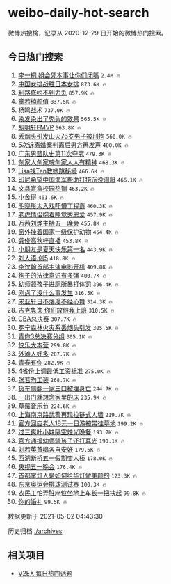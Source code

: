 # weibo-daily-hot-search

微博热搜榜，记录从 2020-12-29 日开始的微博热门搜索。

## 今日热门搜索

<!-- BEGIN -->

1. [李一桐 姐会凭本事让你们闭嘴](https://s.weibo.com/weibo?q=%E6%9D%8E%E4%B8%80%E6%A1%90%20%E5%A7%90%E4%BC%9A%E5%87%AD%E6%9C%AC%E4%BA%8B%E8%AE%A9%E4%BD%A0%E4%BB%AC%E9%97%AD%E5%98%B4&Refer=top) `2.4M 🔥`
1. [中国女排战胜日本女排](https://s.weibo.com/weibo?q=%23%E4%B8%AD%E5%9B%BD%E5%A5%B3%E6%8E%92%E6%88%98%E8%83%9C%E6%97%A5%E6%9C%AC%E5%A5%B3%E6%8E%92%23&Refer=top) `873.6K 🔥`
1. [利路修约不到力丸](https://s.weibo.com/weibo?q=%23%E5%88%A9%E8%B7%AF%E4%BF%AE%E7%BA%A6%E4%B8%8D%E5%88%B0%E5%8A%9B%E4%B8%B8%23&Refer=top) `857.9K 🔥`
1. [章若楠颜值](https://s.weibo.com/weibo?q=%23%E7%AB%A0%E8%8B%A5%E6%A5%A0%E9%A2%9C%E5%80%BC%23&Refer=top) `837.5K 🔥`
1. [杨鸣战术](https://s.weibo.com/weibo?q=%E6%9D%A8%E9%B8%A3%E6%88%98%E6%9C%AF&Refer=top) `737.0K 🔥`
1. [染发染出了秃头的效果](https://s.weibo.com/weibo?q=%23%E6%9F%93%E5%8F%91%E6%9F%93%E5%87%BA%E4%BA%86%E7%A7%83%E5%A4%B4%E7%9A%84%E6%95%88%E6%9E%9C%23&Refer=top) `565.5K 🔥`
1. [胡明轩FMVP](https://s.weibo.com/weibo?q=%E8%83%A1%E6%98%8E%E8%BD%A9FMVP&Refer=top) `563.8K 🔥`
1. [丢烟头引发山火76岁男子被刑拘](https://s.weibo.com/weibo?q=%E4%B8%A2%E7%83%9F%E5%A4%B4%E5%BC%95%E5%8F%91%E5%B1%B1%E7%81%AB76%E5%B2%81%E7%94%B7%E5%AD%90%E8%A2%AB%E5%88%91%E6%8B%98&Refer=top) `560.0K 🔥`
1. [5次诉离婚案判离后男方再发声](https://s.weibo.com/weibo?q=%235%E6%AC%A1%E8%AF%89%E7%A6%BB%E5%A9%9A%E6%A1%88%E5%88%A4%E7%A6%BB%E5%90%8E%E7%94%B7%E6%96%B9%E5%86%8D%E5%8F%91%E5%A3%B0%23&Refer=top) `480.0K 🔥`
1. [广东男篮队史第11次夺冠](https://s.weibo.com/weibo?q=%23%E5%B9%BF%E4%B8%9C%E7%94%B7%E7%AF%AE%E9%98%9F%E5%8F%B2%E7%AC%AC11%E6%AC%A1%E5%A4%BA%E5%86%A0%23&Refer=top) `479.3K 🔥`
1. [创家人创家魂创家人人有精神](https://s.weibo.com/weibo?q=%23%E5%88%9B%E5%AE%B6%E4%BA%BA%E5%88%9B%E5%AE%B6%E9%AD%82%E5%88%9B%E5%AE%B6%E4%BA%BA%E4%BA%BA%E6%9C%89%E7%B2%BE%E7%A5%9E%23&Refer=top) `468.3K 🔥`
1. [Lisa找Ten教她跳秘境](https://s.weibo.com/weibo?q=%23Lisa%E6%89%BETen%E6%95%99%E5%A5%B9%E8%B7%B3%E7%A7%98%E5%A2%83%23&Refer=top) `466.6K 🔥`
1. [印尼希望中国海军帮助打捞沉没潜艇](https://s.weibo.com/weibo?q=%E5%8D%B0%E5%B0%BC%E5%B8%8C%E6%9C%9B%E4%B8%AD%E5%9B%BD%E6%B5%B7%E5%86%9B%E5%B8%AE%E5%8A%A9%E6%89%93%E6%8D%9E%E6%B2%89%E6%B2%A1%E6%BD%9C%E8%89%87&Refer=top) `466.1K 🔥`
1. [文具盲盒校园热销](https://s.weibo.com/weibo?q=%23%E6%96%87%E5%85%B7%E7%9B%B2%E7%9B%92%E6%A0%A1%E5%9B%AD%E7%83%AD%E9%94%80%23&Refer=top) `463.2K 🔥`
1. [小舍得](https://s.weibo.com/weibo?q=%E5%B0%8F%E8%88%8D%E5%BE%97&Refer=top) `461.6K 🔥`
1. [毛晓彤太入戏吓懵丁程鑫](https://s.weibo.com/weibo?q=%23%E6%AF%9B%E6%99%93%E5%BD%A4%E5%A4%AA%E5%85%A5%E6%88%8F%E5%90%93%E6%87%B5%E4%B8%81%E7%A8%8B%E9%91%AB%23&Refer=top) `460.3K 🔥`
1. [老虎情侣抱着睡觉秀恩爱](https://s.weibo.com/weibo?q=%23%E8%80%81%E8%99%8E%E6%83%85%E4%BE%A3%E6%8A%B1%E7%9D%80%E7%9D%A1%E8%A7%89%E7%A7%80%E6%81%A9%E7%88%B1%23&Refer=top) `457.9K 🔥`
1. [万茜刘烨主持五一晚会](https://s.weibo.com/weibo?q=%E4%B8%87%E8%8C%9C%E5%88%98%E7%83%A8%E4%B8%BB%E6%8C%81%E4%BA%94%E4%B8%80%E6%99%9A%E4%BC%9A&Refer=top) `455.8K 🔥`
1. [窗外挂着国家一级保护动物](https://s.weibo.com/weibo?q=%23%E7%AA%97%E5%A4%96%E6%8C%82%E7%9D%80%E5%9B%BD%E5%AE%B6%E4%B8%80%E7%BA%A7%E4%BF%9D%E6%8A%A4%E5%8A%A8%E7%89%A9%23&Refer=top) `454.4K 🔥`
1. [龚俊高秋梓直播](https://s.weibo.com/weibo?q=%23%E9%BE%9A%E4%BF%8A%E9%AB%98%E7%A7%8B%E6%A2%93%E7%9B%B4%E6%92%AD%23&Refer=top) `453.8K 🔥`
1. [小朋友是夏天快乐第一名](https://s.weibo.com/weibo?q=%23%E5%B0%8F%E6%9C%8B%E5%8F%8B%E6%98%AF%E5%A4%8F%E5%A4%A9%E5%BF%AB%E4%B9%90%E7%AC%AC%E4%B8%80%E5%90%8D%23&Refer=top) `443.9K 🔥`
1. [刘人语 创5](https://s.weibo.com/weibo?q=%E5%88%98%E4%BA%BA%E8%AF%AD%20%E5%88%9B5&Refer=top) `418.8K 🔥`
1. [李汶翰首部主演电影开机](https://s.weibo.com/weibo?q=%23%E6%9D%8E%E6%B1%B6%E7%BF%B0%E9%A6%96%E9%83%A8%E4%B8%BB%E6%BC%94%E7%94%B5%E5%BD%B1%E5%BC%80%E6%9C%BA%23&Refer=top) `409.8K 🔥`
1. [狗子的法律意识有多强](https://s.weibo.com/weibo?q=%23%E7%8B%97%E5%AD%90%E7%9A%84%E6%B3%95%E5%BE%8B%E6%84%8F%E8%AF%86%E6%9C%89%E5%A4%9A%E5%BC%BA%23&Refer=top) `400.7K 🔥`
1. [幼师领孩子进厕所暴打体罚](https://s.weibo.com/weibo?q=%23%E5%B9%BC%E5%B8%88%E9%A2%86%E5%AD%A9%E5%AD%90%E8%BF%9B%E5%8E%95%E6%89%80%E6%9A%B4%E6%89%93%E4%BD%93%E7%BD%9A%23&Refer=top) `396.4K 🔥`
1. [刚点了没什么事发生](https://s.weibo.com/weibo?q=%E5%88%9A%E7%82%B9%E4%BA%86%E6%B2%A1%E4%BB%80%E4%B9%88%E4%BA%8B%E5%8F%91%E7%94%9F&Refer=top) `316.5K 🔥`
1. [宋亚轩日不落漫不经心舞](https://s.weibo.com/weibo?q=%23%E5%AE%8B%E4%BA%9A%E8%BD%A9%E6%97%A5%E4%B8%8D%E8%90%BD%E6%BC%AB%E4%B8%8D%E7%BB%8F%E5%BF%83%E8%88%9E%23&Refer=top) `314.3K 🔥`
1. [吉克隽逸 你们放假我上班](https://s.weibo.com/weibo?q=%E5%90%89%E5%85%8B%E9%9A%BD%E9%80%B8%20%E4%BD%A0%E4%BB%AC%E6%94%BE%E5%81%87%E6%88%91%E4%B8%8A%E7%8F%AD&Refer=top) `310.5K 🔥`
1. [CBA总决赛](https://s.weibo.com/weibo?q=%23CBA%E6%80%BB%E5%86%B3%E8%B5%9B%23&Refer=top) `307.7K 🔥`
1. [冕宁森林火灾系丢烟头引发](https://s.weibo.com/weibo?q=%23%E5%86%95%E5%AE%81%E6%A3%AE%E6%9E%97%E7%81%AB%E7%81%BE%E7%B3%BB%E4%B8%A2%E7%83%9F%E5%A4%B4%E5%BC%95%E5%8F%91%23&Refer=top) `305.5K 🔥`
1. [青你3总决赛分组](https://s.weibo.com/weibo?q=%23%E9%9D%92%E4%BD%A03%E6%80%BB%E5%86%B3%E8%B5%9B%E5%88%86%E7%BB%84%23&Refer=top) `305.1K 🔥`
1. [快乐大本营](https://s.weibo.com/weibo?q=%E5%BF%AB%E4%B9%90%E5%A4%A7%E6%9C%AC%E8%90%A5&Refer=top) `299.8K 🔥`
1. [外滩人好多](https://s.weibo.com/weibo?q=%23%E5%A4%96%E6%BB%A9%E4%BA%BA%E5%A5%BD%E5%A4%9A%23&Refer=top) `287.7K 🔥`
1. [青春有你](https://s.weibo.com/weibo?q=%E9%9D%92%E6%98%A5%E6%9C%89%E4%BD%A0&Refer=top) `282.9K 🔥`
1. [4省份上调最低工资标准](https://s.weibo.com/weibo?q=%234%E7%9C%81%E4%BB%BD%E4%B8%8A%E8%B0%83%E6%9C%80%E4%BD%8E%E5%B7%A5%E8%B5%84%E6%A0%87%E5%87%86%23&Refer=top) `275.0K 🔥`
1. [张若昀工装](https://s.weibo.com/weibo?q=%23%E5%BC%A0%E8%8B%A5%E6%98%80%E5%B7%A5%E8%A3%85%23&Refer=top) `268.7K 🔥`
1. [货车侧翻一家三口被埋身亡](https://s.weibo.com/weibo?q=%23%E8%B4%A7%E8%BD%A6%E4%BE%A7%E7%BF%BB%E4%B8%80%E5%AE%B6%E4%B8%89%E5%8F%A3%E8%A2%AB%E5%9F%8B%E8%BA%AB%E4%BA%A1%23&Refer=top) `244.7K 🔥`
1. [一出门就想念家里的床](https://s.weibo.com/weibo?q=%23%E4%B8%80%E5%87%BA%E9%97%A8%E5%B0%B1%E6%83%B3%E5%BF%B5%E5%AE%B6%E9%87%8C%E7%9A%84%E5%BA%8A%23&Refer=top) `235.9K 🔥`
1. [草莓音乐节](https://s.weibo.com/weibo?q=%E8%8D%89%E8%8E%93%E9%9F%B3%E4%B9%90%E8%8A%82&Refer=top) `224.6K 🔥`
1. [上海南京路武警再现拉链式人墙](https://s.weibo.com/weibo?q=%E4%B8%8A%E6%B5%B7%E5%8D%97%E4%BA%AC%E8%B7%AF%E6%AD%A6%E8%AD%A6%E5%86%8D%E7%8E%B0%E6%8B%89%E9%93%BE%E5%BC%8F%E4%BA%BA%E5%A2%99&Refer=top) `219.7K 🔥`
1. [官方回应老人18元一日游被带往墓地](https://s.weibo.com/weibo?q=%23%E5%AE%98%E6%96%B9%E5%9B%9E%E5%BA%94%E8%80%81%E4%BA%BA18%E5%85%83%E4%B8%80%E6%97%A5%E6%B8%B8%E8%A2%AB%E5%B8%A6%E5%BE%80%E5%A2%93%E5%9C%B0%23&Refer=top) `199.2K 🔥`
1. [过三爽叶小妹隔空烛光晚餐](https://s.weibo.com/weibo?q=%23%E8%BF%87%E4%B8%89%E7%88%BD%E5%8F%B6%E5%B0%8F%E5%A6%B9%E9%9A%94%E7%A9%BA%E7%83%9B%E5%85%89%E6%99%9A%E9%A4%90%23&Refer=top) `193.7K 🔥`
1. [官方通报幼师骑孩子还打耳光](https://s.weibo.com/weibo?q=%E5%AE%98%E6%96%B9%E9%80%9A%E6%8A%A5%E5%B9%BC%E5%B8%88%E9%AA%91%E5%AD%A9%E5%AD%90%E8%BF%98%E6%89%93%E8%80%B3%E5%85%89&Refer=top) `190.1K 🔥`
1. [刘若英首唱各自安好](https://s.weibo.com/weibo?q=%23%E5%88%98%E8%8B%A5%E8%8B%B1%E9%A6%96%E5%94%B1%E5%90%84%E8%87%AA%E5%AE%89%E5%A5%BD%23&Refer=top) `179.5K 🔥`
1. [西湖断桥五一假期变人桥](https://s.weibo.com/weibo?q=%23%E8%A5%BF%E6%B9%96%E6%96%AD%E6%A1%A5%E4%BA%94%E4%B8%80%E5%81%87%E6%9C%9F%E5%8F%98%E4%BA%BA%E6%A1%A5%23&Refer=top) `178.0K 🔥`
1. [央视五一晚会](https://s.weibo.com/weibo?q=%E5%A4%AE%E8%A7%86%E4%BA%94%E4%B8%80%E6%99%9A%E4%BC%9A&Refer=top) `176.4K 🔥`
1. [首都掌灯人是如何给华灯做美颜的](https://s.weibo.com/weibo?q=%23%E9%A6%96%E9%83%BD%E6%8E%8C%E7%81%AF%E4%BA%BA%E6%98%AF%E5%A6%82%E4%BD%95%E7%BB%99%E5%8D%8E%E7%81%AF%E5%81%9A%E7%BE%8E%E9%A2%9C%E7%9A%84%23&Refer=top) `123.3K 🔥`
1. [东京奥运会排球测试赛](https://s.weibo.com/weibo?q=%23%E4%B8%9C%E4%BA%AC%E5%A5%A5%E8%BF%90%E4%BC%9A%E6%8E%92%E7%90%83%E6%B5%8B%E8%AF%95%E8%B5%9B%23&Refer=top) `100.3K 🔥`
1. [农民工怕弄脏座位坐地上车长一把扶起](https://s.weibo.com/weibo?q=%23%E5%86%9C%E6%B0%91%E5%B7%A5%E6%80%95%E5%BC%84%E8%84%8F%E5%BA%A7%E4%BD%8D%E5%9D%90%E5%9C%B0%E4%B8%8A%E8%BD%A6%E9%95%BF%E4%B8%80%E6%8A%8A%E6%89%B6%E8%B5%B7%23&Refer=top) `99.8K 🔥`
1. [你的婚礼](https://s.weibo.com/weibo?q=%E4%BD%A0%E7%9A%84%E5%A9%9A%E7%A4%BC&Refer=top) `99.5K 🔥`

数据更新于 2021-05-02 04:43:30

<!-- END -->

历史归档 [./archives](./archives)

## 相关项目

- [V2EX 每日热门话题](https://github.com/boojack/v2ex-daily-hot-topic)
